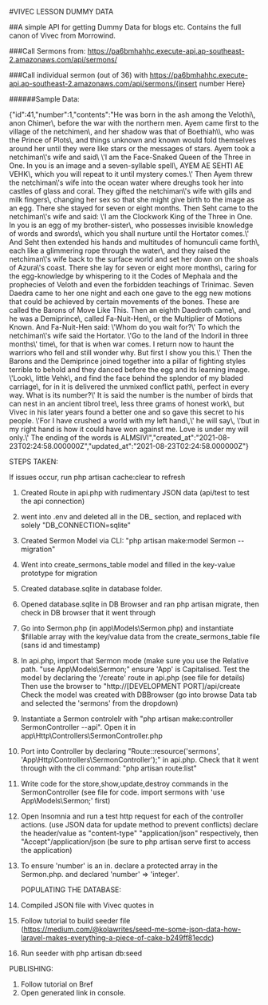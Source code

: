 #VIVEC LESSON DUMMY DATA

##A simple API for getting Dummy Data for blogs etc. Contains the full canon of Vivec from Morrowind.

###Call Sermons from: https://pa6bmhahhc.execute-api.ap-southeast-2.amazonaws.com/api/sermons/

###Call individual sermon (out of 36) with https://pa6bmhahhc.execute-api.ap-southeast-2.amazonaws.com/api/sermons/{insert number Here}


######Sample Data:

{"id":41,"number":1,"contents":"He was born in the ash among the Velothi\\, anon Chimer\\, before the war with the northern men. Ayem came first to the village of the netchimen\\, and her shadow was that of Boethiah\\\\, who was the Prince of Plots\\, and things unknown and known would fold themselves around her until they were like stars or the messages of stars. Ayem took a netchiman\\'s wife and said\\ \\'I am the Face-Snaked Queen of the Three in One. In you is an image and a seven-syllable spell\\, AYEM AE SEHTI AE VEHK\\, which you will repeat to it until mystery comes.\\' Then Ayem threw the netchiman\\'s wife into the ocean water where dreughs took her into castles of glass and coral. They gifted the netchiman\\'s wife with gills and milk fingers\\, changing her sex so that she might give birth to the image as an egg. There she stayed for seven or eight months. Then Seht came to the netchiman\\'s wife and said: \\'I am the Clockwork King of the Three in One. In you is an egg of my brother-sister\\, who possesses invisible knowledge of words and swords\\, which you shall nurture until the Hortator comes.\\' And Seht then extended his hands and multitudes of homunculi came forth\\, each like a glimmering rope through the water\\, and they raised the netchiman\\'s wife back to the surface world and set her down on the shoals of Azura\\'s coast. There she lay for seven or eight more months\\, caring for the egg-knowledge by whispering to it the Codes of Mephala and the prophecies of Veloth and even the forbidden teachings of Trinimac. Seven Daedra came to her one night and each one gave to the egg new motions that could be achieved by certain movements of the bones. These are called the Barons of Move Like This. Then an eighth Daedroth came\\, and he was a Demiprince\\, called Fa-Nuit-Hen\\, or the Multiplier of Motions Known. And Fa-Nuit-Hen said: \\'Whom do you wait for?\\' To which the netchiman\\'s wife said the Hortator. \\'Go to the land of the Indoril in three months\\' time\\, for that is when war comes. I return now to haunt the warriors who fell and still wonder why. But first I show you this.\\' Then the Barons and the Demiprince joined together into a pillar of fighting styles terrible to behold and they danced before the egg and its learning image. \\'Look\\, little Vehk\\, and find the face behind the splendor of my bladed carriage\\, for in it is delivered the unmixed conflict path\\, perfect in every way. What is its number?\\' It is said the number is the number of birds that can nest in an ancient tibrol tree\\, less three grams of honest work\\, but Vivec in his later years found a better one and so gave this secret to his people. \\'For I have crushed a world with my left hand\\,\\' he will say\\, \\'but in my right hand is how it could have won against me. Love is under my will only.\\' The ending of the words is ALMSIVI","created_at":"2021-08-23T02:24:58.000000Z","updated_at":"2021-08-23T02:24:58.000000Z"}



STEPS TAKEN:

If issues occur, run php artisan cache:clear to refresh

1. Created Route in api.php with rudimentary JSON data (api/test to test the api connection)
2. went into .env and deleted all in the DB_ section, and replaced with solely  "DB_CONNECTION=sqlite"
3. Created Sermon Model via CLI: "php artisan make:model Sermon --migration"
4. Went into create_sermons_table model and filled in the key-value prototype for migration
5. Created database.sqlite in database folder. 
6. Opened database.sqlite in DB Browser and ran php artisan migrate, then check in DB browser that it went through 
7. Go into Sermon.php (in app\Models\Sermon.php) and instantiate $fillable array with the key/value data from the create_sermons_table file (sans id and timestamp)
8. In api.php, import that Sermon mode (make sure you use the Relative path. "use App\Models\Sermon;" ensure 'App' is Capitalised.
  Test the model by declaring the '/create' route in api.php (see file for details) Then use the browser to "http://[DEVELOPMENT PORT]/api/create
  Check the model was created with DBBrowser (go into browse Data tab and selected the 'sermons' from the dropdown)
9. Instantiate a Sermon controlelr with "php artisan make:controller SermonController --api". Open it in app\Http\Controllers\SermonController.php
10. Port into Controller by declaring "Route::resource('sermons', 'App\Http\Controllers\SermonController');" in api.php. 
    Check that it went through with the cli command: "php artisan route:list"
11. Write code for the store,show,update,destroy commands in the SermonController (see file for code. import sermons with 'use App\Models\Sermon;' first)
12. Open Insomnia and run a test http request for each of the controller actions. (use JSON data for update method to prevent conflicts)
    declare the header/value as "content-type" "application/json" respectively, then "Accept"/application/json (be sure to php artisan serve first to access the application)
13. To ensure 'number' is an in. declare a protected array in the Sermon.php. and declared 'number' => 'integer'.
    
    POPULATING THE DATABASE: 
1. Compiled JSON file with Vivec quotes in 
2. Follow tutorial to build seeder file (https://medium.com/@kolawrites/seed-me-some-json-data-how-laravel-makes-everything-a-piece-of-cake-b249ff81ecdc)
3. Run seeder with php artisan db:seed
 

PUBLISHING: 

1. Follow tutorial on Bref
2. Open generated link in console. 